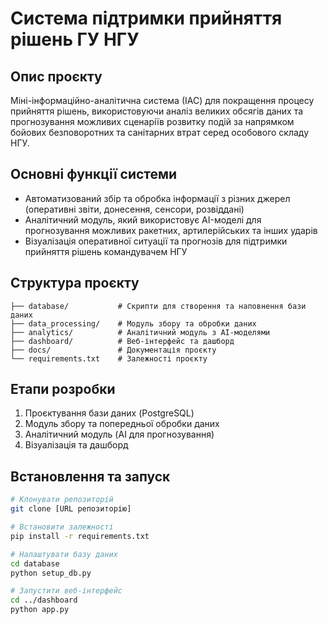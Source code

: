 # Система підтримки прийняття рішень ГУ НГУ

## Опис проєкту

Міні-інформаційно-аналітична система (ІАС) для покращення процесу прийняття рішень, використовуючи аналіз великих обсягів даних та прогнозування можливих сценаріїв розвитку подій за напрямком бойових безповоротних та санітарних втрат серед особового складу НГУ.

## Основні функції системи

- Автоматизований збір та обробка інформації з різних джерел (оперативні звіти, донесення, сенсори, розвіддані)
- Аналітичний модуль, який використовує AI-моделі для прогнозування можливих ракетних, артилерійських та інших ударів
- Візуалізація оперативної ситуації та прогнозів для підтримки прийняття рішень командувачем НГУ

## Структура проєкту

```
├── database/           # Скрипти для створення та наповнення бази даних
├── data_processing/    # Модуль збору та обробки даних
├── analytics/          # Аналітичний модуль з AI-моделями
├── dashboard/          # Веб-інтерфейс та дашборд
├── docs/               # Документація проєкту
└── requirements.txt    # Залежності проєкту
```

## Етапи розробки

1. Проєктування бази даних (PostgreSQL)
2. Модуль збору та попередньої обробки даних
3. Аналітичний модуль (AI для прогнозування)
4. Візуалізація та дашборд

## Встановлення та запуск

```bash
# Клонувати репозиторій
git clone [URL репозиторію]

# Встановити залежності
pip install -r requirements.txt

# Налаштувати базу даних
cd database
python setup_db.py

# Запустити веб-інтерфейс
cd ../dashboard
python app.py
```